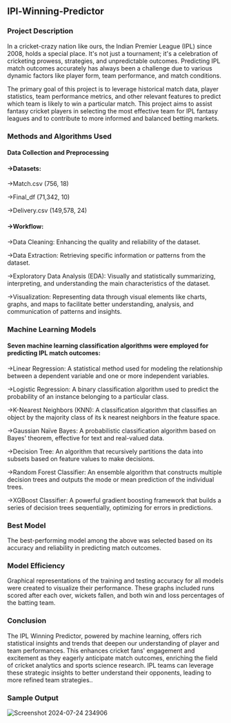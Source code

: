 ## IPl-Winning-Predictor
### Project Description
In a cricket-crazy nation like ours, the Indian Premier League (IPL) since 2008, holds a special place. It's not just a tournament; it's a celebration of cricketing prowess, strategies, and unpredictable outcomes. Predicting IPL match outcomes accurately has always been a challenge due to various dynamic factors like player form, team performance, and match conditions.

The primary goal of this project is to leverage historical match data, player statistics, team performance metrics, and other relevant features to predict which team is likely to win a particular match. This project aims to assist fantasy cricket players in selecting the most effective team for IPL fantasy leagues and to contribute to more informed and balanced betting markets.

### Methods and Algorithms Used
#### Data Collection and Preprocessing
#### ->Datasets:
->Match.csv (756, 18)

->Final_df (71,342, 10)

->Delivery.csv (149,578, 24)

#### ->Workflow:
->Data Cleaning: Enhancing the quality and reliability of the dataset.

->Data Extraction: Retrieving specific information or patterns from the dataset.

->Exploratory Data Analysis (EDA): Visually and statistically summarizing, interpreting, and understanding the main characteristics of the dataset.

->Visualization: Representing data through visual elements like charts, graphs, and maps to facilitate better understanding, analysis, and communication of patterns and insights.

### Machine Learning Models
#### Seven machine learning classification algorithms were employed for predicting IPL match outcomes:
->Linear Regression: A statistical method used for modeling the relationship between a dependent variable and one or more independent variables.

->Logistic Regression: A binary classification algorithm used to predict the probability of an instance belonging to a particular class.

->K-Nearest Neighbors (KNN): A classification algorithm that classifies an object by the majority class of its k nearest neighbors in the feature space.

->Gaussian Naïve Bayes: A probabilistic classification algorithm based on Bayes' theorem, effective for text and real-valued data.

->Decision Tree: An algorithm that recursively partitions the data into subsets based on feature values to make decisions.

->Random Forest Classifier: An ensemble algorithm that constructs multiple decision trees and outputs the mode or mean prediction of the individual trees.

->XGBoost Classifier: A powerful gradient boosting framework that builds a series of decision trees sequentially, optimizing for errors in predictions.

### Best Model
The best-performing model among the above was selected based on its accuracy and reliability in predicting match outcomes.

### Model Efficiency
Graphical representations of the training and testing accuracy for all models were created to visualize their performance. These graphs included runs scored after each over, wickets fallen, and both win and loss percentages of the batting team.

### Conclusion
The IPL Winning Predictor, powered by machine learning, offers rich statistical insights and trends that deepen our understanding of player and team performances. This enhances cricket fans' engagement and excitement as they eagerly anticipate match outcomes, enriching the field of cricket analytics and sports science research. IPL teams can leverage these strategic insights to better understand their opponents, leading to more refined team strategies..

### Sample Output


![Screenshot 2024-07-24 234906](https://github.com/user-attachments/assets/54fd07e5-50cf-4905-a7bf-e3cdaab129ec)
